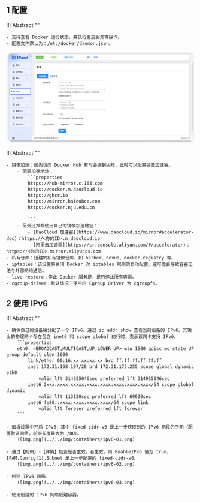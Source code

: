 ## 1 配置

!!! Abstract ""
    
    - 支持查看 Docker 运行状态，并执行重启服务等操作。
    - 配置文件默认为：/etc/docker/daemon.json。

![img.png](../../img/containers/setting.png)

!!! Abstract ""

    - 镜像加速：国内访问 Docker Hub 有时会遇到困难，此时可以配置镜像加速器。
        - 配置加速地址：
            ```properties
            https://hub-mirror.c.163.com
            https://docker.m.daocloud.io
            https://ghcr.io
            https://mirror.baidubce.com
            https://docker.nju.edu.cn

            ```
        - 另外还推荐使用自己的镜像加速地址：
            - [DaoCloud 加速器](https://www.daocloud.io/mirror#accelerator-doc)：https://<你的ID>.m.daocloud.io
            - [阿里云加速器](https://cr.console.aliyun.com/#/accelerator)：https://<你的ID>.mirror.aliyuncs.com
    - 私有仓库：搭建的私有镜像仓库，如 harber、nexus、docker-registry 等。
    - iptables：该设置将关闭 Docker 对 iptables 规则的自动配置，这可能会导致容器无法与外部网络通信。
    - live-restore：停止 Docker 服务是，是否停止所有容器。
    - cgroup-driver：默认情况下使用的 Cgroup Driver 为 cgroupfs。

## 2 使用 IPv6

!!! Abstract ""
    
    - 确保自己的设备被分配了一个 IPv6。通过 ip addr show 查看当前设备的 IPv6。其输出的物理网卡存在包含 inet6 和 scope global 的行时，表示该网卡支持 IPv6。
        ```properties
        eth0: <BROADCAST,MULTICAST,UP,LOWER_UP> mtu 1500 qdisc mq state UP group default qlen 1000
            link/ether 00:16:xx:xx:xx:xx brd ff:ff:ff:ff:ff:ff
            inet 172.31.168.107/20 brd 172.31.175.255 scope global dynamic eth0
                valid_lft 314955046sec preferred_lft 314955046sec
            inet6 2xxx:xxxx:xxxxx:xxxx:xxxx:xxxx:xxxx:xxxx/64 scope global dynamic 
                valid_lft 113120sec preferred_lft 69920sec
            inet6 fe80::xxxx:xxxx:xxxx:xxxx/64 scope link 
                valid_lft forever preferred_lft forever
        ```
    
    - 面板设置中开启 IPv6，其中 fixed-cidr-v6 是上一步获取到的 IPv6 网段的子网（配置默认网络，前缀长度最大为 /80）。
        ![img.png](../../img/containers/ipv6-01.png)

    - 通过【网络】-【详情】检查是否生效。若生效，则 EnableIPv6 值为 true，IPAM.Config[1].Subnet 是上一步配置的 fixed-cidr-v6。
        ![img.png](../../img/containers/ipv6-02.png)

    - 创建 IPv6 网络。
        ![img.png](../../img/containers/ipv6-03.png)

    - 使用创建的 IPv6 网络创建容器。